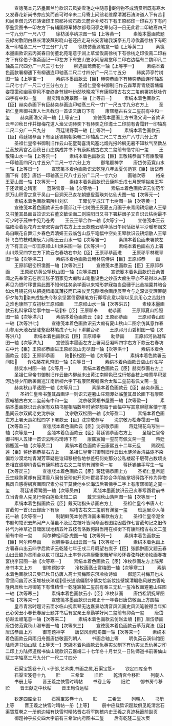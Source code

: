 <!-- { "loadSidebar": true } -->
　　宣徳笺本元济墨画兰竹款识云风姿雪艳之中随意缀何物不成清赏所既有寒木又发春花新尚书亦应笑而首可时辛未二月寄上问翁老维摩清湘石涛济道人下有苦和尚臣僧元济石涛诸印王原祁补坡石款云麓台补坡石下有王原祁印一印右方下有问亭鉴赏图书一印左方下有辅国将军博尔都号问亭之章何可一日无此君二印轴髙四尺一寸九分广一尺八寸
　　徐枋溪亭纳凉图一轴【上等黄一】
　　素笺本墨画款题云緑树敷阴白昼长清波蘸影晓山苍还应走马长安客输我溪亭五月凉俟斋徐枋下有昭发一印轴髙二尺一寸三分广九寸
　　徐枋仿董源笔意一轴【上等黄二】
　　素笺本墨画款识云丙寅春日仿董北苑笔意于涧上草堂俟斋徐枋下有徐枋之印俟斋二印右方下有徐伯子俟斋画记一印左方下有笠山笠水间居易堂印二印右边幅有二魏印凡二轴髙三尺四分广一尺三寸七分
　　柳遇画莺粟花一轴【上等宇一】
　　素绢本着色画款署柳遇下有柳遇连印轴髙二尺二寸四分广一尺二寸五分
　　赫奕茆亭竹树图一轴【上等宙一】
　　素绢本墨画款云【臣】赫奕恭画下有赫奕恭画连印轴髙二尺七寸广一尺二寸三分右方上
　　圣祖仁皇帝书御制旧作云森萃青青绕碧塘霜姿霭霭动幽香寒风不变终身节緑叶纷然映晚凉下有康熙稽古右文二玺前署初秋咏竹四字有中和一玺
　　赫奕晴岚晚翠图一轴【上等宙一】
　　素绢本着色画款云【臣】赫奕恭画下有臣赫奕恭画连印轴髙三尺一寸广一尺五寸九分右方上
　　圣祖仁皇帝御书唐人七言截句一首识云唐句下有
　　康熙稽古右文二玺前有中和一玺
　　赫奕画渔父词一轴【上等宙三】
　　宣徳笺本墨画上方书渔父词一首款识云辛卯秋日作并録梅花道人渔父词赫奕下有赫奕之印澹士二印前有青霭轩一印轴髙二尺二分广一尺九分
　　蒋廷锡野菊一轴【上等洪一】
　　素绢本着色画款云【臣】蒋廷锡恭画下有臣廷锡朝朝染翰二印轴髙二尺二寸五分广八寸六分上方
　　圣祖仁皇帝书御制旧作云山花墅菊喜清风塞北烟光报岭枫无暑不知秋气至数丛兰蕊放离宫乙酉秋日山庄偶成并书下有康熙稽古右文二玺前有惜寸阴一玺
　　王敬铭山水一轴【上等荒一】
　　素绢本着色画款云【臣】王敬铭恭画下有臣敬铭一印轴高四尺九寸五分广二尺一寸六分上方
　　御笔题神字
　　唐岱仿范寛山水一轴【上等日一】
　　宣徳笺本着色画款识云乾隆八年孟夏仿范寛【臣】唐岱恭画下有【臣】唐岱一印轴髙三尺八寸五分广二尺一寸六分
　　画轴次等
　　裕亲王夏山图一轴【次等天一】
　　素绫本着色画款识云康熙壬戌七月既望裕亲王写于还读阁之晴窻
　　蓝瑛雪景一轴【次等地一】
　　素绢本着色画款识云仿范华原万山积雪之意于吴山一目洞天己亥花朝蜨叟蓝瑛刘亿仙犬图一轴【次等元一】
　　素绢本着色画款署陵川刘亿
　　王翚仿李成江干七树图一轴【次等黄一】
　　宣徳笺本着色画款识云李营邱江干七树图壬辰夏五月画于来青阁耕烟散人王翚又书董其昌画旨竝识云右董文敏论画二则端阳日又书下署耕烟子又自识云枯树最不可少时于茂林中见乃苍秀
　　王云王翚合作一轴【次等宇一】
　　宣徳笺本王云临陆治着色花卉王翚双钩画竹右方上王云款题云晴华荡日午风恬细草平沙暖布烟文鸟自眠花自舞江乡春色弄清妍王云临包山叔平笔幅中空处王翚款识云耕烟散人王翚补飞白竹枝时庚辰六月朔王云山水一轴【次等宙一】
　　素绢本着色画未署款左方下有王云一印王原祁山川焕采图一轴【次等洪一】
　　素绢本着色画右方上署山川焕采四字左方下款云右春坊右中允【臣】王原祁恭画进
　　王原祁平林罨翠图一轴【次等洪二】
　　素绢本着色画款云翰林院侍讲【臣】王原祁恭
　　画
　　王原祁层峦积霭图一轴【次等洪三】
　　宣徳笺本墨画款云【臣】王原祁恭画
　　王原祁仿黄公望秋山图一轴【次等洪四】
　　宣徳笺本着色画款识云余曽闻之先奉常云在京江张子羽家见大痴秋山笔墨设色之妙虽大痴生平亦不易得以未获再见为恨时移世易此图不知何往矣余学画以来常形梦寐每当盘礡于此悬揣冀其暗合如水月镜花何从把捉祗竭其薄技而已来仪吴兄酷嗜余画庚辰至今与之深谈奕理匪朝伊夕每为染未成旋失今秋余坚畱信宿辍笔方行即写此意以赠以见余用心之苦践约之难也康熙丁亥初秋王原祁画
　　王原祁山水一轴【次等洪五】
　　素绫本墨画款云礼科掌印给事中加一级补【臣】王原祁奉
　　勅恭画
　　王原祁夏山旭照图一轴【次等洪六】
　　素绢本着色画款云【臣】王原祁恭画
　　王原祁春山图一轴【次等洪七】
　　宣徳笺本着色画款识云大痴有夏山秋山二图余仿其意作春山参用天池石壁陡壑密林笔戊子七月下澣麓台祁
　　王原祁丹山碧树图一轴【次等洪八】
　　素绢本着色画款云【臣】王原祁奉
　　勅恭画
　　王原祁河岳凝晖图一轴【次等洪九】
　　宣徳笺本墨画左方上署河岳凝晖四字右方下款云右春坊右中允【臣】王原祁恭画进王原祁云山无尽图一轴【次等洪十】
　　素绢本着色画款云【臣】王原祁恭画
　　陆长松图一轴【次等一】
　　素绢本着色款署云间陆
　　许佑藤花乳鸡图一轴【次等日一】
　　素绢本着色画款云虞山许佑写
　　赫奕水村图一轴【次等月一】
　　素绢本着色画款云【臣】赫奕恭画右方上
　　圣祖仁皇帝书御制旧作云畿内柳丝未出黄江南柳色已成行郁金枝上啼莺早积翠河边待夕阳后署南巡江南新柳六字下有康熙宸翰保合太和二玺前有佩文斋一玺
　　赫奕秋山平逺图一轴【次等月二】
　　素绢本着色画款云【臣】赫奕恭画上方
　　圣祖仁皇帝书董其昌画评一则识云避暑山庄观瀑处临董其昌论画下有康熙宸翰稽古右文二玺前有中和一玺
　　沈宗敬双梧书屋图一轴【次等盈一】
　　素绢本墨画款识云余家有双梧书屋相隔数年时萦梦想每于画幅中写其意聊慰客懐于笔墨间云尔双鹤老史沈宗敬
　　沈宗敬双松图一轴【次等盈二】
　　素绢本着色画左方上署天夀如松四字下署款云【臣】沈宗敬恭写
　　沈宗敬万松春霭图一轴【次等盈三】
　　宣徳牋本着色画款云【臣】沈宗敬恭画
　　蒋廷锡花鸟写生一轴【次等是一】
　　金牋本着色画款云【臣】蒋廷锡恭画右方上
　　圣祖仁皇帝御书明人五律一首识云明冯琦诗下有
　　康熙宸翰一玺前有佩文斋一玺
　　蒋廷锡瓶莲一轴【次等昃二】
　　素绢本着色画款识云康熙五十二年元旦
　　赐观瓶莲【臣】蒋廷锡恭摹右方上
　　圣祖仁皇帝书御制旧作云出水涟漪香清益逺不染偏竒沙漠龙堆青湖芳草疑是谁知移根各地参差归何处那分公私楼起千层荷占数顷炎景相宜调柳梢青后有康熙稽古右文二玺前有渊鉴斋一玺
　　蒋廷锡佛手写生一轴【次等昃三】
　　宣徳牋本着色画款云【臣】蒋廷锡恭画上方
　　圣祖仁皇帝题云生緑熟黄却有因清香八闽昔呈珍似开贝叶瞿昙手妙合华阴仙掌垠驿路不传为异物民风自感得枫宸画图尺素分枝干莫使他乡忆海滨后署佛手二字上有康熙御笔之寳一玺
　　蒋廷锡荷鹭图一轴【次等昃四】
　　素牋本墨画款识云己亥春写酉君前书立当青草人先见行傍白莲鱼未知二语
　　戴天瑞秋山落照图一轴【次等辰一】
　　素绢本着色指画款云【臣】戴天瑞指头恭画右方上
　　圣祖仁皇帝书唐人七言截句一首识云録唐下有康
　　熙稽古右文二玺前有渊鉴一玺
　　班达里沙人葠花一轴【次等宿一】
　　制朝鲜笺本仿西洋画未署款右方上
　　圣祖仁皇帝泥金书题句竝识去热河产人葠虽不及辽左枝叶皆同命画者图绘因戯作七言截句记之旧传补气为神草近日庸医误地精五叶五枝含洛数何斟当用在权衡下有康熙稽古右文二玺前有中和一玺
　　阿尔粺松间卧虎图一轴【次等列一】
　　素绢本着色画款云【臣】阿尔粺恭画
　　张鹏翀春山出云图一轴【次等张一】
　　素绢本着色画上方署春山出云四字后款识云乾隆七年壬戌二月既望右庶子【臣】张鹏翀画又题云春山出云酿为灵雨合以肤寸润兹九土丰登兆祥康衢歌舞解阜殷怀春弦静抚冷枚画春夜宴桃李园图一轴【次等寒一】
　　素绢本着色画款云【臣】冷枚恭画左方上陈邦彦书本文上方
　　御笔题妙字
　　冷枚画髙士赏梅图一轴【次等寒二】
　　素绢本着色画款识云癸巳秋日仿唐人髙士赏梅图东溟冷枚诗塘
　　御题云村梅开也未雪里问幽芳氷玉堆枝伙琼瑶径长逋翁偏耐冷倩女恰新妆挂壁娱清瞩临风散古香乾隆丙辰秋七月御笔下有惟精惟一乾隆宸翰二玺前有奉三无私一玺冷枚画避暑山庄图一轴【次等寒三】
　　素绢本着色画款云小【臣】冷枚恭画
　　唐岱松阴抚琴图一轴【次等来一】
　　宣徳笺本墨画款识云雍正十一年春日唐岱敬画上方圆幅
　　皇帝青宫时题诗云靣水临山抚素琴无边嘉景助清音风流画史风流笔貌得当年知己心癸丑小春长春居士题并书后有宝亲王章勤学好问二玺前有抑斋一玺
　　唐岱仿赵孟頫笔意一轴【次等来二】
　　素绢本着色画款云仿赵孟頫【臣】唐岱恭画唐岱仿范寛秋山瀑布图一轴【次等来三】
　　宣徳笺本着色画款云摹范寛法【臣】唐岱恭画上方
　　御笔题神字
　　唐岱风雨归舟圗一轴【次等来一】
　　素绢本着色画款云风雨归舟图唐岱敬画列朝人
　　书画合轴上等
　　明仇英云溪仙馆图陆师道书仙山赋【上等天一】宋牋本着色画款云仇英实父制下有仇实父氏仇英之印二印上方陆师道楷书仙山赋款识云嘉靖二十七年冬十月廿又一日陆师道书前署仙山赋三字轴髙三尺九分广一尺二寸四分








　　石渠宝笈卷十八
<子部,艺术类,书画之属,石渠宝笈>
　　钦定四库全书
　　石渠宝笈卷十九
　　贮
　　三希堂
　　旧贮
　　乾清宫今移贮
　　列朝人
　　书册上等
　　晋王羲之快雪时晴帖
　　书卷上等
　　旧贮
　　御书房今移贮
　　晋王献之中秋帖
　　晋王珣伯远帖


　　钦定四库全书
　　石渠宝笈卷十九
　　贮
　　三希堂
　　列朝人
　　书册上等
　　晋王羲之快雪时晴帖一册【上等】
　　册中应载欵识题跋俱见乾清宫石渠寳笈卷之一册前边幅有快雪时晴帖晋右将军防稽内史王羲之真迹标籖前副页
　　御题神乎技矣四大字前有三希堂内府图书二玺
　　后有乾隆二玺次页
